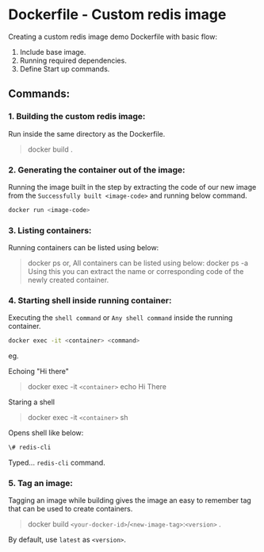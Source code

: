 # Dockerfile - Custom redis image

Creating a custom redis image demo Dockerfile with basic flow:

1. Include base image.
2. Running required dependencies.
3. Define Start up commands.

## Commands:

### 1. Building the custom redis image:
Run inside the same directory as the Dockerfile.
> docker build .

### 2. Generating the container out of the image:
Running the image built in the step by extracting the code of our new image from the ```Successfully built <image-code>``` and running below command.
```sh 
docker run <image-code>
```

### 3. Listing containers:
Running containers can be listed using below:
> docker ps
or,
All containers can be listed using below:
> docker ps -a
Using this you can extract the name or corresponding code of the newly created container.

### 4. Starting shell inside running container:
Executing the ```shell command``` or ```Any shell command``` inside the running container.
```sh
docker exec -it <container> <command>
```
eg.

Echoing "Hi there"
> docker exec -it ```<container>``` echo Hi There

Staring a shell

> docker exec -it ```<container>``` sh

Opens shell like below:

```sh
\# redis-cli
```

Typed... ```redis-cli``` command.

### 5. Tag an image:
Tagging an image while building gives the image an easy to remember tag that can be used to create containers.

> docker build ```<your-docker-id>```/```<new-image-tag>```:```<version>``` .

By default, use ```latest``` as ```<version>```.